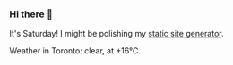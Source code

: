 ### Hi there :wave:

It's Saturday! I might be polishing my [static site generator](https://github.com/bewuethr/pandoc-bash-blog).

Weather in Toronto: clear, at +16°C.
